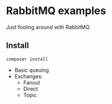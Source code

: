 RabbitMQ examples
=================

Just fooling around with RabbitMQ

Install
-------

~~~~
composer install
~~~~


* Basic queuing
* Exchanges:
    * Fanout
    * Direct
    * Topic


